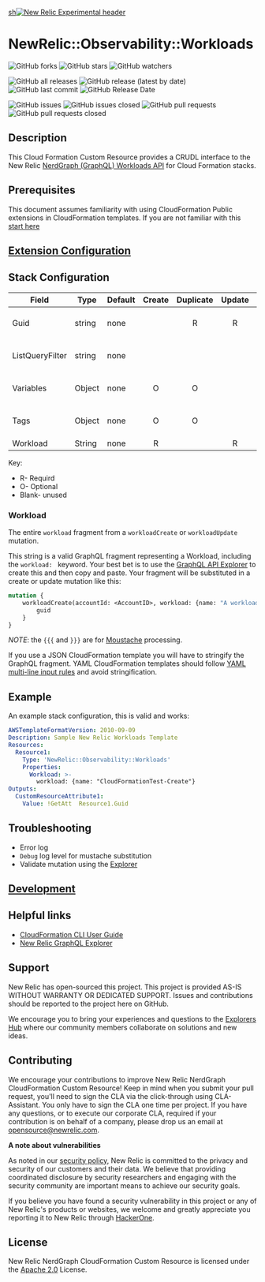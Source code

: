 [sh![New Relic Experimental header](https://github.com/newrelic/opensource-website/raw/master/src/images/categories/Experimental.png)](https://opensource.newrelic.com/oss-category/#new-relic-experimental)

# NewRelic::Observability::Workloads

![GitHub forks](https://img.shields.io/github/forks/newrelic-experimental/newrelic-experimental-FIT-template?style=social)
![GitHub stars](https://img.shields.io/github/stars/newrelic-experimental/newrelic-experimental-FIT-template?style=social)
![GitHub watchers](https://img.shields.io/github/watchers/newrelic-experimental/newrelic-experimental-FIT-template?style=social)

![GitHub all releases](https://img.shields.io/github/downloads/newrelic-experimental/newrelic-experimental-FIT-template/total)
![GitHub release (latest by date)](https://img.shields.io/github/v/release/newrelic-experimental/newrelic-experimental-FIT-template)
![GitHub last commit](https://img.shields.io/github/last-commit/newrelic-experimental/newrelic-experimental-FIT-template)
![GitHub Release Date](https://img.shields.io/github/release-date/newrelic-experimental/newrelic-experimental-FIT-template)


![GitHub issues](https://img.shields.io/github/issues/newrelic-experimental/newrelic-experimental-FIT-template)
![GitHub issues closed](https://img.shields.io/github/issues-closed/newrelic-experimental/newrelic-experimental-FIT-template)
![GitHub pull requests](https://img.shields.io/github/issues-pr/newrelic-experimental/newrelic-experimental-FIT-template)
![GitHub pull requests closed](https://img.shields.io/github/issues-pr-closed/newrelic-experimental/newrelic-experimental-FIT-template)

## Description
This Cloud Formation Custom Resource provides a CRUDL interface to the New Relic [NerdGraph (GraphQL) Workloads API](https://docs.newrelic.com/docs/apis/nerdgraph/examples/nerdgraph-workloads-api-tutorials/) for Cloud Formation stacks.

## Prerequisites
This document assumes familiarity with using CloudFormation Public extensions in CloudFormation templates. If you are not familiar with this [start here](https://docs.aws.amazon.com/AWSCloudFormation/latest/UserGuide/registry-public.html)

## [Extension Configuration](https://github.com/newrelic-experimental/newrelic-cloudformation-resource-providers-common/blob/main/EXTENSION_CONFIGURATION.md)

## Stack Configuration
| Field           | Type   | Default                | Create | Duplicate | Update | Delete | Read | Notes                                                                                                                                                                |
|-----------------|--------|------------------------|:------:|:---------:|:------:|:------:|:----:|----------------------------------------------------------------------------------------------------------------------------------------------------------------------|
| Guid            | string | none                   |        |     R     |   R    |   R    |      | [See Stack Common Configuration](https://github.com/newrelic-experimental/newrelic-cloudformation-resource-providers-common/blob/main/STACK_COMMON_CONFIGURATION.md) |
| ListQueryFilter | string | none                   |        |           |        |        |  R   | [See Stack Common Configuration](https://github.com/newrelic-experimental/newrelic-cloudformation-resource-providers-common/blob/main/STACK_COMMON_CONFIGURATION.md) |
| Variables       | Object | none                   |   O    |     O     |        |   O    |  O   | [See Stack Common Configuration](https://github.com/newrelic-experimental/newrelic-cloudformation-resource-providers-common/blob/main/STACK_COMMON_CONFIGURATION.md) |
| Tags            | Object | none                   |   O    |     O     |        |        |      | [See Stack Common Configuration](https://github.com/newrelic-experimental/newrelic-cloudformation-resource-providers-common/blob/main/STACK_COMMON_CONFIGURATION.md) |                                                                                                                             |
| Workload        | String | none                   |   R    |           |   R    |        |      |                                                                                                                                                                      |


Key:
- R- Requird
- O- Optional
- Blank- unused

### Workload
The entire `workload` fragment from a `workloadCreate` or `workloadUpdate` mutation.

This string is a valid GraphQL fragment representing a Workload, including the `workload: ` keyword. Your best bet is to use the
[GraphQL API Explorer](https://api.newrelic.com/graphiql?#query=mutation%20%7B%0A%20%20workloadCreate%28workload%3A%20%7B%7D%29%0A%7D%0A)
to create this and then copy and paste. Your fragment will be substituted in a create or update mutation like this:
```graphql
mutation {
    workloadCreate(accountId: <AccountID>, workload: {name: "A workload name"}) {
        guid
    }
}
```
_NOTE_: the `{{{` and `}}}` are for [Moustache](#Moustache) processing.

If you use a JSON CloudFormation template you will have to stringify the GraphQL fragment. YAML CloudFormation templates should follow [YAML multi-line input rules](https://yaml-multiline.info/) and avoid stringification.

## Example
An example stack configuration, this is valid and works:
```yaml
AWSTemplateFormatVersion: 2010-09-09
Description: Sample New Relic Workloads Template
Resources:
  Resource1:
    Type: 'NewRelic::Observability::Workloads'
    Properties:
      Workload: >-
        workload: {name: "CloudFormationTest-Create"}
Outputs:
  CustomResourceAttribute1:
    Value: !GetAtt  Resource1.Guid
```

## Troubleshooting
- Error log
- `Debug` log level for mustache substitution
- Validate mutation using the [Explorer](https://api.newrelic.com/graphiql)

## [Development](https://github.com/newrelic-experimental/newrelic-cloudformation-resource-providers-common/blob/main/DEVELOPMENT.md)

## Helpful links
- [CloudFormation CLI User Guide](https://docs.aws.amazon.com/cloudformation-cli/latest/userguide/what-is-cloudformation-cli.html)
- [New Relic GraphQL Explorer](https://api.newrelic.com/graphiql)

## Support
New Relic has open-sourced this project. This project is provided AS-IS WITHOUT WARRANTY OR DEDICATED SUPPORT. Issues and contributions should be reported to the project here on GitHub.

We encourage you to bring your experiences and questions to the [Explorers Hub](https://discuss.newrelic.com) where our community members collaborate on solutions and new ideas.

## Contributing
We encourage your contributions to improve New Relic NerdGraph CloudFormation Custom Resource! Keep in mind when you submit your pull request, you'll need to sign the CLA via the click-through using CLA-Assistant. You only have to sign the CLA one time per project. If you have any questions, or to execute our corporate CLA, required if your contribution is on behalf of a company, please drop us an email at opensource@newrelic.com.

**A note about vulnerabilities**

As noted in our [security policy](../../security/policy), New Relic is committed to the privacy and security of our customers and their data. We believe that providing coordinated disclosure by security researchers and engaging with the security community are important means to achieve our security goals.

If you believe you have found a security vulnerability in this project or any of New Relic's products or websites, we welcome and greatly appreciate you reporting it to New Relic through [HackerOne](https://hackerone.com/newrelic).

## License
New Relic NerdGraph CloudFormation Custom Resource is licensed under the [Apache 2.0](http://apache.org/licenses/LICENSE-2.0.txt) License.
